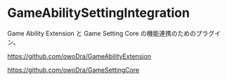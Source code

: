 # GameAbilitySettingIntegration
Game Ability Extension と Game Setting Core の機能連携のためのプラグイン。

https://github.com/owoDra/GameAbilityExtension

https://github.com/owoDra/GameSettingCore
